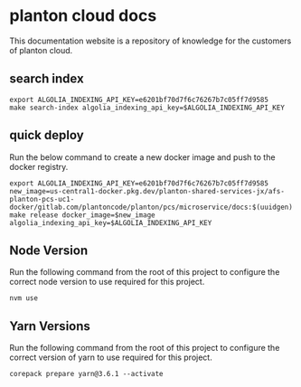 # planton cloud docs

This documentation website is a repository of knowledge for the customers of planton cloud.

## search index

```shell
export ALGOLIA_INDEXING_API_KEY=e6201bf70d7f6c76267b7c05ff7d9585
make search-index algolia_indexing_api_key=$ALGOLIA_INDEXING_API_KEY
```

## quick deploy

Run the below command to create a new docker image and push to the docker registry.

```shell
export ALGOLIA_INDEXING_API_KEY=e6201bf70d7f6c76267b7c05ff7d9585
new_image=us-central1-docker.pkg.dev/planton-shared-services-jx/afs-planton-pcs-uc1-docker/gitlab.com/plantoncode/planton/pcs/microservice/docs:$(uuidgen)
make release docker_image=$new_image algolia_indexing_api_key=$ALGOLIA_INDEXING_API_KEY
```

## Node Version

Run the following command from the root of this project to configure the correct node version to use required for this project.

```shell
nvm use
```

## Yarn Versions

Run the following command from the root of this project to configure the correct version of yarn to use required for this project.

```
corepack prepare yarn@3.6.1 --activate
```
